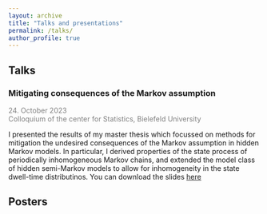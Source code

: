 ```yaml
---
layout: archive
title: "Talks and presentations"
permalink: /talks/
author_profile: true
---
```


## Talks

### Mitigating consequences of the Markov assumption

<span style="color:grey">24. October 2023<br>
Colloquium of the center for Statistics, Bielefeld University
</span><be>

I presented the results of my master thesis which focussed on methods for mitigation the undesired consequences of the Markov assumption in hidden Markov models. In particular, I derived properties of the state process of periodically inhomogeneous Markov chains, and extended the model class of hidden semi-Markov models to allow for inhomogeneity in the state dwell-time distributinos. You can download the slides [here](../files/slides_ZeSt.pdf)


## Posters


